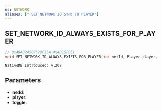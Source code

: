 ```yaml
---
ns: NETWORK
aliases: ["_SET_NETWORK_ID_SYNC_TO_PLAYER"]
---
```

## SET_NETWORK_ID_ALWAYS_EXISTS_FOR_PLAYER

```c
// 0xA8A024587329F36A 0x4D15FDB1
void SET_NETWORK_ID_ALWAYS_EXISTS_FOR_PLAYER(int netId, Player player, BOOL toggle);
```

```
NativeDB Introduced: v1207
```

## Parameters
* **netId**:
* **player**:
* **toggle**:
